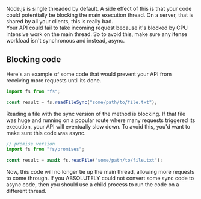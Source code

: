Node.js is single threaded by default. A side effect of this is that your code could potentially be blocking the main execution thread. On a server, that is shared by all your clients, this is really bad.
<br>
Your API could fail to take incoming request because it's blocked by CPU intensive work on the main thread. So to avoid this, make sure any itense workload isn't synchronous and instead, async.

## Blocking code

Here's an example of some code that would prevent your API from receiving more requests until its done.

```ts
import fs from "fs";

const result = fs.readFileSync("some/path/to/file.txt");
```

Reading a file with the sync version of the method is blocking. If that file was huge and running on a popular route where many requests triggered its execution, your API will eventually slow down. To avoid this, you'd want to make sure this code was async.

```ts
// promise version
import fs from "fs/promises";

const result = await fs.readFile("some/path/to/file.txt");
```

Now, this code will no longer tie up the main thread, allowing more requests to come through. If you ABSOLUTELY could not convert some sync code to async code, then you should use a child process to run the code on a different thread.
